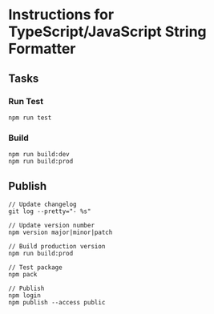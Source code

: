 # Instructions for TypeScript/JavaScript String Formatter

## Tasks

### Run Test

    npm run test

### Build

    npm run build:dev
    npm run build:prod

## Publish
    // Update changelog
    git log --pretty="- %s"

    // Update version number
    npm version major|minor|patch

    // Build production version
    npm run build:prod

    // Test package
    npm pack

    // Publish
    npm login
    npm publish --access public

